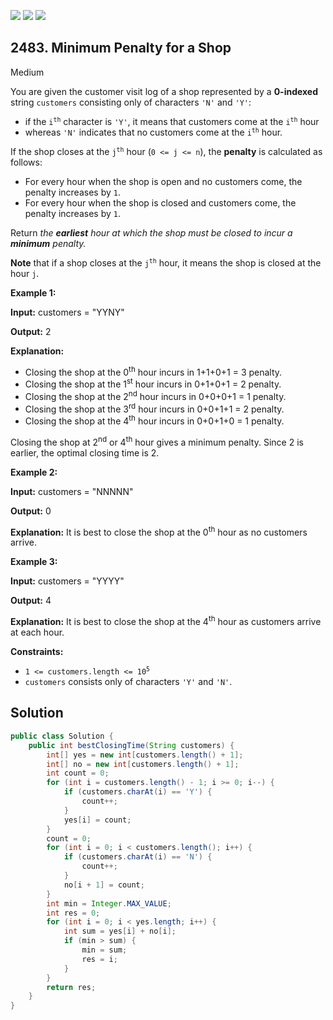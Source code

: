 [![](https://img.shields.io/github/stars/javadev/LeetCode-in-Java?label=Stars&style=flat-square)](https://github.com/javadev/LeetCode-in-Java)
[![](https://img.shields.io/github/forks/javadev/LeetCode-in-Java?label=Fork%20me%20on%20GitHub%20&style=flat-square)](https://github.com/javadev/LeetCode-in-Java/fork)
[![](https://img.shields.io/badge/-LeetCode%20in%20Kotlin-blue?style=flat-square)](https://github.com/javadev/LeetCode-in-Kotlin)

## 2483\. Minimum Penalty for a Shop

Medium

You are given the customer visit log of a shop represented by a **0-indexed** string `customers` consisting only of characters `'N'` and `'Y'`:

*   if the <code>i<sup>th</sup></code> character is `'Y'`, it means that customers come at the <code>i<sup>th</sup></code> hour
*   whereas `'N'` indicates that no customers come at the <code>i<sup>th</sup></code> hour.

If the shop closes at the <code>j<sup>th</sup></code> hour (`0 <= j <= n`), the **penalty** is calculated as follows:

*   For every hour when the shop is open and no customers come, the penalty increases by `1`.
*   For every hour when the shop is closed and customers come, the penalty increases by `1`.

Return _the **earliest** hour at which the shop must be closed to incur a **minimum** penalty._

**Note** that if a shop closes at the <code>j<sup>th</sup></code> hour, it means the shop is closed at the hour `j`.

**Example 1:**

**Input:** customers = "YYNY"

**Output:** 2

**Explanation:** 
- Closing the shop at the 0<sup>th</sup> hour incurs in 1+1+0+1 = 3 penalty. 
- Closing the shop at the 1<sup>st</sup> hour incurs in 0+1+0+1 = 2 penalty. 
- Closing the shop at the 2<sup>nd</sup> hour incurs in 0+0+0+1 = 1 penalty. 
- Closing the shop at the 3<sup>rd</sup> hour incurs in 0+0+1+1 = 2 penalty. 
- Closing the shop at the 4<sup>th</sup> hour incurs in 0+0+1+0 = 1 penalty. 

Closing the shop at 2<sup>nd</sup> or 4<sup>th</sup> hour gives a minimum penalty. Since 2 is earlier, the optimal closing time is 2.

**Example 2:**

**Input:** customers = "NNNNN"

**Output:** 0

**Explanation:** It is best to close the shop at the 0<sup>th</sup> hour as no customers arrive.

**Example 3:**

**Input:** customers = "YYYY"

**Output:** 4

**Explanation:** It is best to close the shop at the 4<sup>th</sup> hour as customers arrive at each hour.

**Constraints:**

*   <code>1 <= customers.length <= 10<sup>5</sup></code>
*   `customers` consists only of characters `'Y'` and `'N'`.

## Solution

```java
public class Solution {
    public int bestClosingTime(String customers) {
        int[] yes = new int[customers.length() + 1];
        int[] no = new int[customers.length() + 1];
        int count = 0;
        for (int i = customers.length() - 1; i >= 0; i--) {
            if (customers.charAt(i) == 'Y') {
                count++;
            }
            yes[i] = count;
        }
        count = 0;
        for (int i = 0; i < customers.length(); i++) {
            if (customers.charAt(i) == 'N') {
                count++;
            }
            no[i + 1] = count;
        }
        int min = Integer.MAX_VALUE;
        int res = 0;
        for (int i = 0; i < yes.length; i++) {
            int sum = yes[i] + no[i];
            if (min > sum) {
                min = sum;
                res = i;
            }
        }
        return res;
    }
}
```